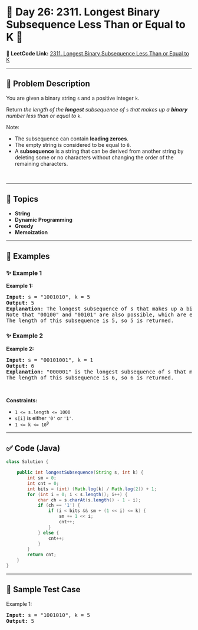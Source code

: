 # 📌 Day 26: 2311. Longest Binary Subsequence Less Than or Equal to K 🎯

**🔗 LeetCode Link:** [2311. Longest Binary Subsequence Less Than or Equal to K](https://leetcode.com/problems/longest-binary-subsequence-less-than-or-equal-to-k/)

---

## 🧩 Problem Description

<p>You are given a binary string <code>s</code> and a positive integer <code>k</code>.</p>

<p>Return <em>the length of the <strong>longest</strong> subsequence of </em><code>s</code><em> that makes up a <strong>binary</strong> number less than or equal to</em> <code>k</code>.</p>

<p>Note:</p>

<ul>
	<li>The subsequence can contain <strong>leading zeroes</strong>.</li>
	<li>The empty string is considered to be equal to <code>0</code>.</li>
	<li>A <strong>subsequence</strong> is a string that can be derived from another string by deleting some or no characters without changing the order of the remaining characters.</li>
</ul>

<p>&nbsp;</p>
<p><strong class="example">

---

## 🧠 Topics

- String
- Dynamic Programming
- Greedy
- Memoization
---

## 🧩 Examples

### ✨ Example 1

Example 1:</strong></p>

<pre>
<strong>Input:</strong> s = &quot;1001010&quot;, k = 5
<strong>Output:</strong> 5
<strong>Explanation:</strong> The longest subsequence of s that makes up a binary number less than or equal to 5 is &quot;00010&quot;, as this number is equal to 2 in decimal.
Note that &quot;00100&quot; and &quot;00101&quot; are also possible, which are equal to 4 and 5 in decimal, respectively.
The length of this subsequence is 5, so 5 is returned.
</pre>

<p><strong class="example">

### ✨ Example 2

Example 2:</strong></p>

<pre>
<strong>Input:</strong> s = &quot;00101001&quot;, k = 1
<strong>Output:</strong> 6
<strong>Explanation:</strong> &quot;000001&quot; is the longest subsequence of s that makes up a binary number less than or equal to 1, as this number is equal to 1 in decimal.
The length of this subsequence is 6, so 6 is returned.
</pre>

<p>&nbsp;</p>
<p><strong>Constraints:</strong></p>

<ul>
	<li><code>1 &lt;= s.length &lt;= 1000</code></li>
	<li><code>s[i]</code> is either <code>&#39;0&#39;</code> or <code>&#39;1&#39;</code>.</li>
	<li><code>1 &lt;= k &lt;= 10<sup>9</sup></code></li>
</ul>

---

## ✅ Code (Java)

```java
class Solution {

    public int longestSubsequence(String s, int k) {
        int sm = 0;
        int cnt = 0;
        int bits = (int) (Math.log(k) / Math.log(2)) + 1;
        for (int i = 0; i < s.length(); i++) {
            char ch = s.charAt(s.length() - 1 - i);
            if (ch == '1') {
                if (i < bits && sm + (1 << i) <= k) {
                    sm += 1 << i;
                    cnt++;
                }
            } else {
                cnt++;
            }
        }
        return cnt;
    }
}
```

---

## 🧪 Sample Test Case


Example 1:</strong></p>

<pre>
<strong>Input:</strong> s = &quot;1001010&quot;, k = 5
<strong>Output:</strong> 5
</pre>

<p><strong class="example">


